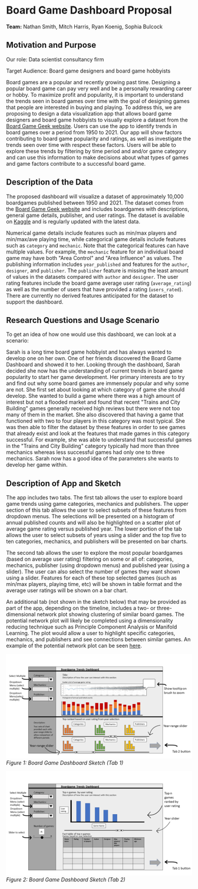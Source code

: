 # Board Game Dashboard Proposal

**Team:** Nathan Smith, Mitch Harris, Ryan Koenig, Sophia Bulcock

## Motivation and Purpose

Our role: Data scientist consultancy firm

Target Audience: Board game designers and board game hobbyists

Board games are a popular and recently growing past time. Designing a popular board game can pay very well and be a personally rewarding career or hobby. To maximize profit and popularity, it is important to understand the trends seen in board games over time with the goal of designing games that people are interested in buying and playing. To address this, we are proposing to design a data visualization app that allows board game designers and board game hobbyists to visually explore a dataset from the [Board Game Geek website](https://boardgamegeek.com/). Users can use the app to identify trends in board games over a period from 1950 to 2021. Our app will show factors contributing to board game popularity and ratings, as well as investigate the trends seen over time with respect these factors. Users will be able to explore these trends by filtering by time period and and/or game category and can use this information to make decisions about what types of games and game factors contribute to a successful board game.

## Description of the Data

The proposed dashboard will visualize a dataset of approximately 10,000 boardgames published between 1950 and 2021. The dataset comes from the [Board Game Geek website](https://boardgamegeek.com/) and includes boardgames with descriptions, general game details, publisher, and user ratings. The dataset is available on [Kaggle](https://www.kaggle.com/mshepherd/board-games) and is regularly updated with the latest data.

Numerical game details include features such as min/max players and min/max/ave playing time, while categorical game details include features such as `category` and  `mechanic`. Note that the categorical features can have multiple values. For example, the `mechanic` feature for an individual board game may have both "Area Control" and "Area Influence" as values. The publishing information includes `year_published` and features for the `author`, `designer`, and `publisher`. The `publisher` feature is missing the least amount of values in the datasets compared with `author` and `designer`. The user rating features include the board game average user rating (`average_rating`) as well as the number of users that have provided a rating (`users_rated`).  There are currently no derived features anticipated for the dataset to support the dashboard.

## Research Questions and Usage Scenario

To get an idea of how one would use this dashboard, we can look at a scenario:

Sarah is a long time board game hobbyist and has always wanted to develop one on her own. One of her friends discovered the Board Game Dashboard and showed it to her. Looking through the dashboard, Sarah decided she now has the understanding of current trends in board game popularity to start her game development. Her primary interests are to try and find out why some board games are immensely popular and why some are not. She first set about looking at which category of game she should develop. She wanted to build a game where there was a high amount of interest but not a flooded market and found that recent "Trains and City Building" games generally received high reviews but there were not too many of them in the market. She also discovered that having a game that functioned with two to four players in this category was most typical. She was then able to filter the dataset by these features in order to see games that already exist and look at the features that made games in this category successful. For example, she was able to understand that successful games in the "Trains and City Building" category typically had more than three mechanics whereas less successful games had only one to three mechanics. Sarah now has a good idea of the parameters she wants to develop her game within.

## Description of App and Sketch

The app includes two tabs. The first tab allows the user to explore board game trends using game categories, mechanics and publishers. The upper section of this tab allows the user to select subsets of these features from dropdown menus. The selections will be presented on a histogram of annual published counts and will also be highlighted on a scatter plot of average game rating versus published year. The lower portion of the tab allows the user to select subsets of years using a slider and the top five to ten categories, mechanics, and publishers will be presented on bar charts.

The second tab allows the user to explore the most popular boardgames (based on average user rating) filtering on some or all of: categories, mechanics, publisher (using dropdown menus) and published year (using a slider). The user can also select the number of games they want shown using a slider. Features for each of these top selected games (such as min/max players, playing time, etc) will be shown in table format and the average user ratings will be shown on a bar chart.

An additional tab (not shown in the sketch below) that may be provided as part of the app, depending on the timeline, includes a two- or three-dimensional network plot showing clustering of similar board games. The potential network plot will likely be completed using a dimensionality reducing technique such as Principle Component Analysis or Manifold Learning. The plot would allow a user to highlight specific categories, mechanics, and publishers and see connections between similar games. An example of the potential network plot can be seen [here](https://medium.com/plotly/exploring-and-investigating-network-relationships-with-plotlys-dash-and-dash-cytoscape-ec625ef63c59).

![dashboard 1](../images/dashboard_sketch_1.PNG)
*Figure 1: Board Game Dashboard Sketch (Tab 1)*

![dashboard 2](../images/dashboard_sketch_2.PNG)
*Figure 2: Board Game Dashboard Sketch (Tab 2)*
